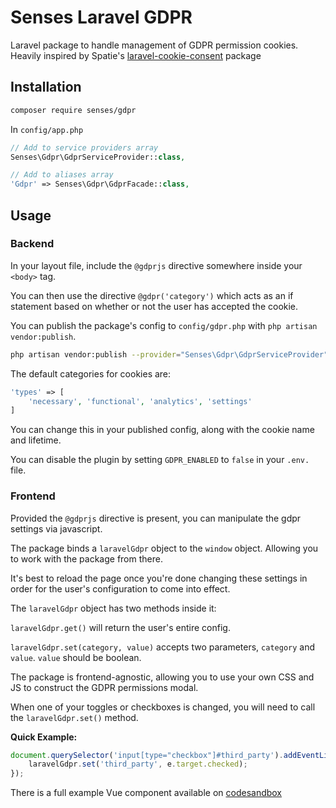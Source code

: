 # Senses Laravel GDPR

Laravel package to handle management of GDPR permission cookies. Heavily inspired by Spatie's [laravel-cookie-consent](https://github.com/spatie/laravel-cookie-consent) package

## Installation

``` bash 
composer require senses/gdpr
```

In `config/app.php`

``` php
// Add to service providers array
Senses\Gdpr\GdprServiceProvider::class,

// Add to aliases array
'Gdpr' => Senses\Gdpr\GdprFacade::class,
```

## Usage
### Backend

In your layout file, include the `@gdprjs` directive somewhere inside your `<body>` tag.

You can then use the directive `@gdpr('category')` which acts as an if statement based on whether or not the user has accepted the cookie.

You can publish the package's config to `config/gdpr.php` with `php artisan vendor:publish`.

``` bash
php artisan vendor:publish --provider="Senses\Gdpr\GdprServiceProvider"
```

The default categories for cookies are:
``` php
'types' => [
    'necessary', 'functional', 'analytics', 'settings'
]
```

You can change this in your published config, along with the cookie name and lifetime.

You can disable the plugin by setting `GDPR_ENABLED` to `false` in your `.env.` file.

### Frontend

Provided the `@gdprjs` directive is present, you can manipulate the gdpr settings via javascript.

The package binds a `laravelGdpr` object to the `window` object. Allowing you to work with the package from there.

It's best to reload the page once you're done changing these settings in order for the user's configuration to come into effect.

The `laravelGdpr` object has two methods inside it:

`laravelGdpr.get()` will return the user's entire config.

`laravelGdpr.set(category, value)` accepts two parameters, `category` and `value`. `value` should be boolean.

The package is frontend-agnostic, allowing you to use your own CSS and JS to construct the GDPR permissions modal.

When one of your toggles or checkboxes is changed, you will need to call the `laravelGdpr.set()` method.

**Quick Example:**

``` js
document.querySelector('input[type="checkbox"]#third_party').addEventListener('click', function(e) {
    laravelGdpr.set('third_party', e.target.checked);
});
```

There is a full example Vue component available on [codesandbox](https://codesandbox.io/s/senses-gdpr-example-modal-el7dw?file=/src/components/GdprModal.vue)
